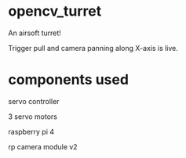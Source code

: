 # opencv_turret

An airsoft turret!

Trigger pull and camera panning along X-axis is live.

# components used

servo controller

3 servo motors

raspberry pi 4

rp camera module v2


